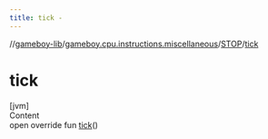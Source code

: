 ```yaml
---
title: tick -
---
```

//[gameboy-lib](../../index.md)/[gameboy.cpu.instructions.miscellaneous](../index.md)/[STOP](index.md)/[tick](tick.md)



# tick  
[jvm]  
Content  
open override fun [tick](tick.md)()  



